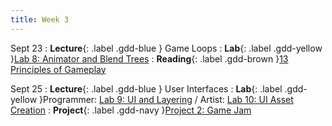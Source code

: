 ```yaml
---
title: Week 3
---
```


Sept 23
: **Lecture**{: .label .gdd-blue } Game Loops
: **Lab**{: .label .gdd-yellow }[Lab 8: Animator and Blend Trees]
: **Reading**{: .label .gdd-brown }[13 Principles of Gameplay]

Sept 25
: **Lecture**{: .label .gdd-blue } User Interfaces
: **Lab**{: .label .gdd-yellow }Programmer: [Lab 9: UI and Layering] / Artist: [Lab 10: UI Asset Creation]
: **Project**{: .label .gdd-navy }[Project 2: Game Jam]

[Game Loops]: https://docs.google.com/presentation/d/16rfxusEsfZ4T8kfmcx1aNzvUWIYoi00tCANsHP45QA8/edit?usp=sharing 
[User Interfaces]: https://docs.google.com/presentation/d/1YlNotBjsmo2-exoLi9HrqbkvRntvad_NPBGZiEMeY8U/edit?usp=sharing

[Lab 8: Animator and Blend Trees]: ./../pages/labs/lab8/lab8
[Lab 9: UI and Layering]: ./../pages/labs/lab9/lab9
[Lab 10: UI Asset Creation]: ./../pages/labs/lab10/lab10

[Project 2: Game Jam]: ./../pages/projects/project2/project2


[13 Principles of Gameplay]: https://www.gamedeveloper.com/design/the-13-basic-principles-of-gameplay-design#close-modal
